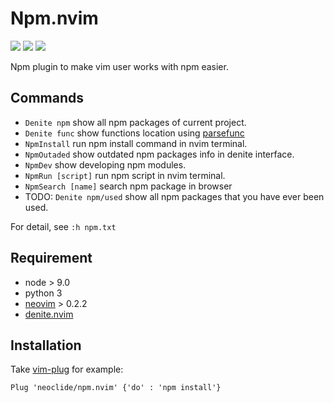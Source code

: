 # Npm.nvim

[![](http://img.shields.io/github/issues/neoclide/npm.nvim.svg)](https://github.com/neoclide/denite-extra/issues)
[![](http://img.shields.io/badge/license-MIT-blue.svg)](LICENSE)
[![](https://img.shields.io/badge/doc-%3Ah%20npm.txt-red.svg)](doc/npm.txt)


Npm plugin to make vim user works with npm easier.

## Commands

* `Denite npm` show all npm packages of current project.
* `Denite func` show functions location using
  [parsefunc](https://github.com/chemzqm/parsefunc)
* `NpmInstall` run npm install command in nvim terminal.
* `NpmOutaded` show outdated npm packages info in denite interface.
* `NpmDev` show developing npm modules.
* `NpmRun [script]` run npm script in nvim terminal.
* `NpmSearch [name]` search npm package in browser
* TODO: `Denite npm/used` show all npm packages that you have ever been used.

For detail, see `:h npm.txt`

## Requirement

* node > 9.0
* python 3
* [neovim](https://github.com/neovim/neovim) > 0.2.2
* [denite.nvim](https://github.com/Shougo/denite.nvim)

## Installation

Take [vim-plug](https://github.com/junegunn/vim-plug) for example:

    Plug 'neoclide/npm.nvim' {'do' : 'npm install'}
